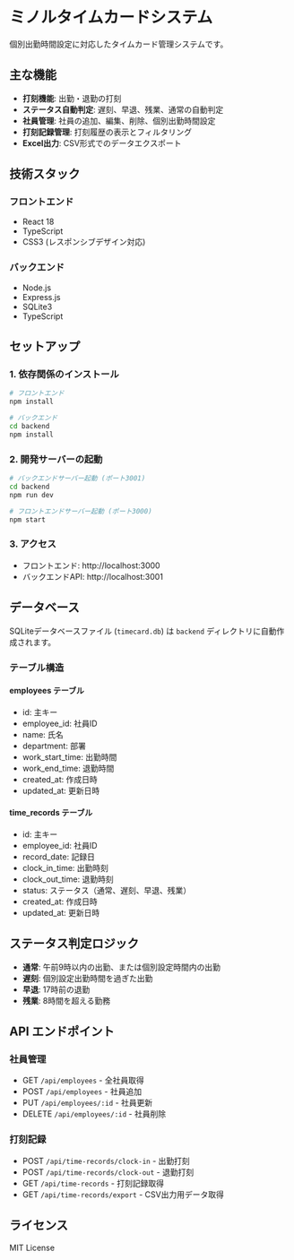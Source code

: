 # ミノルタイムカードシステム

個別出勤時間設定に対応したタイムカード管理システムです。

## 主な機能

- **打刻機能**: 出勤・退勤の打刻
- **ステータス自動判定**: 遅刻、早退、残業、通常の自動判定
- **社員管理**: 社員の追加、編集、削除、個別出勤時間設定
- **打刻記録管理**: 打刻履歴の表示とフィルタリング
- **Excel出力**: CSV形式でのデータエクスポート

## 技術スタック

### フロントエンド
- React 18
- TypeScript
- CSS3 (レスポンシブデザイン対応)

### バックエンド
- Node.js
- Express.js
- SQLite3
- TypeScript

## セットアップ

### 1. 依存関係のインストール

```bash
# フロントエンド
npm install

# バックエンド
cd backend
npm install
```

### 2. 開発サーバーの起動

```bash
# バックエンドサーバー起動 (ポート3001)
cd backend
npm run dev

# フロントエンドサーバー起動 (ポート3000)
npm start
```

### 3. アクセス

- フロントエンド: http://localhost:3000
- バックエンドAPI: http://localhost:3001

## データベース

SQLiteデータベースファイル (`timecard.db`) は `backend` ディレクトリに自動作成されます。

### テーブル構造

#### employees テーブル
- id: 主キー
- employee_id: 社員ID
- name: 氏名
- department: 部署
- work_start_time: 出勤時間
- work_end_time: 退勤時間
- created_at: 作成日時
- updated_at: 更新日時

#### time_records テーブル
- id: 主キー
- employee_id: 社員ID
- record_date: 記録日
- clock_in_time: 出勤時刻
- clock_out_time: 退勤時刻
- status: ステータス（通常、遅刻、早退、残業）
- created_at: 作成日時
- updated_at: 更新日時

## ステータス判定ロジック

- **通常**: 午前9時以内の出勤、または個別設定時間内の出勤
- **遅刻**: 個別設定出勤時間を過ぎた出勤
- **早退**: 17時前の退勤
- **残業**: 8時間を超える勤務

## API エンドポイント

### 社員管理
- GET `/api/employees` - 全社員取得
- POST `/api/employees` - 社員追加
- PUT `/api/employees/:id` - 社員更新
- DELETE `/api/employees/:id` - 社員削除

### 打刻記録
- POST `/api/time-records/clock-in` - 出勤打刻
- POST `/api/time-records/clock-out` - 退勤打刻
- GET `/api/time-records` - 打刻記録取得
- GET `/api/time-records/export` - CSV出力用データ取得

## ライセンス

MIT License
